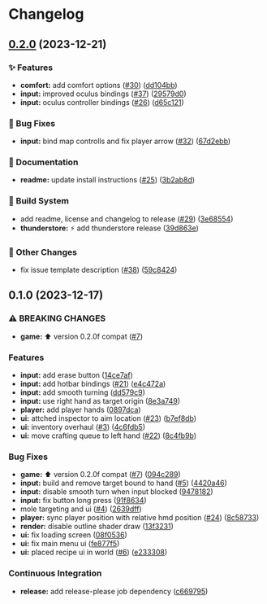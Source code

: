 # Changelog

## [0.2.0](https://github.com/Xenira/TechtonicaVR/compare/v0.1.0...v0.2.0) (2023-12-21)


### ✨ Features

* **comfort:** add comfort options ([#30](https://github.com/Xenira/TechtonicaVR/issues/30)) ([dd104bb](https://github.com/Xenira/TechtonicaVR/commit/dd104bba6220a7ff95bab31f9c245fcbe46cba81))
* **input:** improved oculus bindings ([#37](https://github.com/Xenira/TechtonicaVR/issues/37)) ([29579d0](https://github.com/Xenira/TechtonicaVR/commit/29579d0029547173523c5574ab11985fce14f385))
* **input:** oculus controller bindings ([#26](https://github.com/Xenira/TechtonicaVR/issues/26)) ([d65c121](https://github.com/Xenira/TechtonicaVR/commit/d65c1215c360ab709454dae5960cd04df71da447))


### 🐛 Bug Fixes

* **input:** bind map controlls and fix player arrow ([#32](https://github.com/Xenira/TechtonicaVR/issues/32)) ([67d2ebb](https://github.com/Xenira/TechtonicaVR/commit/67d2ebb590ae14fa4d51d5f95be527735b5c2496))


### 📝 Documentation

* **readme:** update install instructions ([#25](https://github.com/Xenira/TechtonicaVR/issues/25)) ([3b2ab8d](https://github.com/Xenira/TechtonicaVR/commit/3b2ab8d78ca4bec81a3451efb49f5f8ba07a76b2))


### 👷 Build System

* add readme, license and changelog to release ([#29](https://github.com/Xenira/TechtonicaVR/issues/29)) ([3e68554](https://github.com/Xenira/TechtonicaVR/commit/3e68554a40545918e618a487e632857cc72678a5))
* **thunderstore:** ⚡ add thunderstore release ([39d863e](https://github.com/Xenira/TechtonicaVR/commit/39d863eecc92f1e4c7a52ad92fb8e34a79ac8c93))


### 🔧 Other Changes

* fix issue template description ([#38](https://github.com/Xenira/TechtonicaVR/issues/38)) ([59c8424](https://github.com/Xenira/TechtonicaVR/commit/59c84241f8d511f57463426ef92bcd36e25e3cff))

## 0.1.0 (2023-12-17)


### ⚠ BREAKING CHANGES

* **game:** :arrow_up: version 0.2.0f compat ([#7](https://github.com/Xenira/TechtonicaVR/issues/7))

### Features

* **input:** add erase button ([14ce7af](https://github.com/Xenira/TechtonicaVR/commit/14ce7af0ece5bd17e8fbb236dfa81cd85d03c441))
* **input:** add hotbar bindings ([#21](https://github.com/Xenira/TechtonicaVR/issues/21)) ([e4c472a](https://github.com/Xenira/TechtonicaVR/commit/e4c472a5bdc6c9989230d484dd4d9a8249261d46))
* **input:** add smooth turning ([dd579c9](https://github.com/Xenira/TechtonicaVR/commit/dd579c94771fb8014eea119e209e02d6f75578b7))
* **input:** use right hand as target origin ([8e3a749](https://github.com/Xenira/TechtonicaVR/commit/8e3a7499bf44b5de3c9b39d2a2184b5827820471))
* **player:** add player hands ([0897dca](https://github.com/Xenira/TechtonicaVR/commit/0897dcab4acda07dfd94a19bbdaa31f083bc2fed))
* **ui:** attched inspector to aim location ([#23](https://github.com/Xenira/TechtonicaVR/issues/23)) ([b7ef8db](https://github.com/Xenira/TechtonicaVR/commit/b7ef8dbf1f7dfae9a08e0f13f3fe2152e2ab1aac))
* **ui:** inventory overhaul ([#3](https://github.com/Xenira/TechtonicaVR/issues/3)) ([4c6fdb5](https://github.com/Xenira/TechtonicaVR/commit/4c6fdb5fc2ef4f6923c1e0de463eae719c10b630))
* **ui:** move crafting queue to left hand ([#22](https://github.com/Xenira/TechtonicaVR/issues/22)) ([8c4fb9b](https://github.com/Xenira/TechtonicaVR/commit/8c4fb9ba23d0b9b7ef09533324eafd64f3e1dec6))


### Bug Fixes

* **game:** :arrow_up: version 0.2.0f compat ([#7](https://github.com/Xenira/TechtonicaVR/issues/7)) ([094c289](https://github.com/Xenira/TechtonicaVR/commit/094c289be1d93ea6aa9dfeda9299cc4ab0f48029))
* **input:** build and remove target bound to hand ([#5](https://github.com/Xenira/TechtonicaVR/issues/5)) ([4420a46](https://github.com/Xenira/TechtonicaVR/commit/4420a4609a86fcf173aa0f4c7696f35012b39a61))
* **input:** disable smooth turn when input blocked ([9478182](https://github.com/Xenira/TechtonicaVR/commit/9478182613b4a18df3ba252645d29748dc1646b5))
* **input:** fix button long press ([91f8634](https://github.com/Xenira/TechtonicaVR/commit/91f86348071893034dd34e77339b47d6feed510c))
* mole targeting and ui ([#4](https://github.com/Xenira/TechtonicaVR/issues/4)) ([2639dff](https://github.com/Xenira/TechtonicaVR/commit/2639dff540f0fc7ffaf60c5ec6bb07fef51ededa))
* **player:** sync player position with relative hmd position ([#24](https://github.com/Xenira/TechtonicaVR/issues/24)) ([8c58733](https://github.com/Xenira/TechtonicaVR/commit/8c58733a7bfbb4cfc3bea3f07739c9c50c2d1bd9))
* **render:** disable outline shader draw ([13f3231](https://github.com/Xenira/TechtonicaVR/commit/13f32317e24a33c5cf9a40ee13467601ed5bee22))
* **ui:** fix loading screen ([08f0536](https://github.com/Xenira/TechtonicaVR/commit/08f05368cc95b50064d75eb7fd2e77d29b43dad6))
* **ui:** fix main menu ui ([fe877f5](https://github.com/Xenira/TechtonicaVR/commit/fe877f5175c6d2543f9e716bb609565b082d1701))
* **ui:** placed recipe ui in world ([#6](https://github.com/Xenira/TechtonicaVR/issues/6)) ([e233308](https://github.com/Xenira/TechtonicaVR/commit/e2333080ec7d9e642070f0f213689f0ab6c5a6bb))


### Continuous Integration

* **release:** add release-please job dependency ([c669795](https://github.com/Xenira/TechtonicaVR/commit/c66979512249f118738e0b8118f5db865fd1685a))
